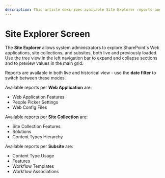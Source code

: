 ```yaml
---
description: This article describes available Site Explorer reports and options.
---
```


# Site Explorer Screen

The **Site Explorer** allows system administrators to explore SharePoint's Web applications, site collections, and subsites, both live and previously loaded. Use the tree view in the left navigation bar to expand and collapse sections and to preview values in the main grid.

Reports are available in both live and historical view - use the **date filter** to switch between these modes.

Available reports per **Web Application** are:

* Web Application Features
* People Picker Settings
* Web Config Files

Available reports per **Site Collection** are:

* Site Collection Features
* Solutions
* Content Types Hierarchy

Available reports per **Subsite** are:

* Content Type Usage
* Features
* Workflow Templates
* Workflow Associations

